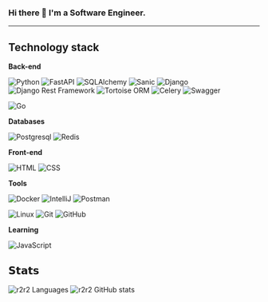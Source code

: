 ### Hi there 👋 I'm a Software Engineer.
<hr>


## Technology stack

**Back-end**

![Python](https://img.shields.io/badge/-Python-181717?style=for-the-badge&logo=Python&bg_color=00000000)
![FastAPI](https://img.shields.io/static/v1?style=for-the-badge&message=FastAPI&color=181717&logo=FastAPI&logoColor=FFFFFF&label=)
![SQLAlchemy](https://img.shields.io/badge/-SQLAlchemy-181717?style=for-the-badge&logo=SQLAlchemy)
![Sanic](https://img.shields.io/badge/Sanic-181717?style=for-the-badge&logo=Sanic)
![Django](https://img.shields.io/badge/-Django-181717?style=for-the-badge&logo=Django)
![Django Rest Framework](https://img.shields.io/badge/DRF-181717?style=for-the-badge&logo=Django)
![Tortoise ORM](https://img.shields.io/badge/-TortoiseORM-181717?style=for-the-badge&logo=Tortoise-ORM)
![Celery](https://img.shields.io/badge/-Celery-181717?style=for-the-badge&logo=Celery)
![Swagger](https://img.shields.io/static/v1?style=for-the-badge&message=Swagger&color=181717&logo=Swagger&logoColor=85EA2D&label=)

![Go](https://img.shields.io/static/v1?style=for-the-badge&message=Go&color=181717&logo=Go&logoColor=FFFFFF&label=)


**Databases**

![Postgresql](https://img.shields.io/badge/-Postgresql-181717?style=for-the-badge&logo=Postgresql)
![Redis](https://img.shields.io/badge/-Redis-181717?style=for-the-badge&logo=Redis)

**Front-end**

![HTML](https://img.shields.io/badge/HTML-181717?style=for-the-badge&logo=HTML5)
![CSS](https://img.shields.io/badge/CSS-181717?style=for-the-badge&logo=CSS3)

**Tools**

![Docker](https://img.shields.io/badge/-Docker-181717?style=for-the-badge&logo=docker&logoColor=white)
![IntelliJ](https://img.shields.io/badge/-IntelliJ%20IDEA-181717?style=for-the-badge&logo=jetbrains)
![Postman](https://img.shields.io/badge/Postman-181717?style=for-the-badge&logo=postman)

![Linux](https://img.shields.io/badge/Linux-181717?style=for-the-badge&logo=linux)
![Git](https://img.shields.io/badge/-Git-181717?style=for-the-badge&logo=git)
![GitHub](https://img.shields.io/badge/-GitHub-181717?style=for-the-badge&logo=github)

**Learning**

![JavaScript](https://img.shields.io/badge/JavaScript-000000?style=for-the-badge&logo=JavaScript)

## 𝗦𝘁𝗮𝘁𝘀

![r2r2 Languages](https://github-readme-stats.vercel.app/api/top-langs/?username=r2r2&layout=compact&count_private=true&theme=gruvbox&hide=JavaScript,HTML,CSS&bg_color=00000000)
![r2r2 GitHub stats](https://github-readme-stats.vercel.app/api?username=r2r2&show_icons=true&theme=gruvbox&include_all_commits=true&count_private=true&hide=issues,contribs&bg_color=00000000)
